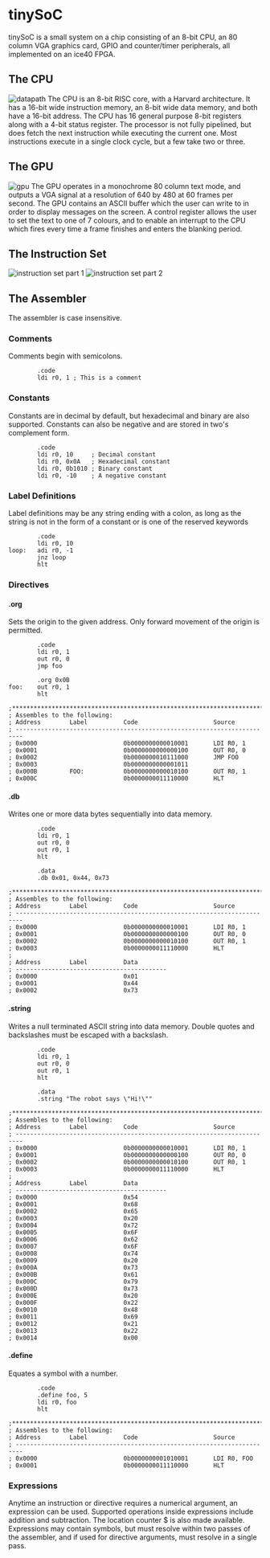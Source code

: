# tinySoC
tinySoC is a small system on a chip consisting of an 8-bit CPU, an 80 column VGA graphics card, GPIO and counter/timer peripherals, all implemented on an ice40 FPGA.

## The CPU
![datapath](resources/datapath.jpg)
The CPU is an 8-bit RISC core, with a Harvard architecture. It has a 16-bit wide instruction memory, an 8-bit wide data memory, and both have a 16-bit address. The CPU has 16 general purpose 8-bit registers along with a 4-bit status register. The processor is not fully pipelined, but does fetch the next instruction while executing the current one. Most instructions execute in a single clock cycle, but a few take two or three.

## The GPU
![gpu](resources/gpu.jpg)
The GPU operates in a monochrome 80 column text mode, and outputs a VGA signal at a resolution of 640 by 480 at 60 frames per second. The GPU contains an ASCII buffer which the user can write to in order to display messages on the screen. A control register allows the user to set the text to one of 7 colours, and to enable an interrupt to the CPU which fires every time a frame finishes and enters the blanking period.

## The Instruction Set
![instruction set part 1](resources/instruction_set_part_1.jpg)
![instruction set part 2](resources/instruction_set_part_2.jpg)

## The Assembler

The assembler is case insensitive.

### Comments
Comments begin with semicolons.
```assembly
        .code
        ldi r0, 1 ; This is a comment
```

### Constants
Constants are in decimal by default, but hexadecimal and binary are also supported. Constants can also be negative and are stored in two's complement form.
```assembly
        .code
        ldi r0, 10     ; Decimal constant
        ldi r0, 0x0A   ; Hexadecimal constant
        ldi r0, 0b1010 ; Binary constant
        ldi r0, -10    ; A negative constant
```

### Label Definitions
Label definitions may be any string ending with a colon, as long as the string is not in the form of a constant or is one of the reserved keywords

```assembly
        .code
        ldi r0, 10
loop:   adi r0, -1
        jnz loop
        hlt
```

### Directives

#### .org
Sets the origin to the given address. Only forward movement of the origin is permitted.
```assembly
        .code
        ldi r0, 1
        out r0, 0
        jmp foo
        
        .org 0x0B
foo:    out r0, 1
        hlt
        
;*************************************************************************
; Assembles to the following:
; Address        Label          Code                     Source                      
; ------------------------------------------------------------------------
; 0x0000                        0b0000000000010001       LDI R0, 1                                         
; 0x0001                        0b0000000000000100       OUT R0, 0                                         
; 0x0002                        0b0000000010111000       JMP FOO                                           
; 0x0003                        0b0000000000001011                                                         
; 0x000B         FOO:           0b0000000000010100       OUT R0, 1                                         
; 0x000C                        0b0000000011110000       HLT
```

#### .db
Writes one or more data bytes sequentially into data memory.
```assembly
        .code
        ldi r0, 1
        out r0, 0
        out r0, 1
        hlt
        
        .data
        .db 0x01, 0x44, 0x73

;*************************************************************************
; Assembles to the following:
; Address        Label          Code                     Source                
; ------------------------------------------------------------------------
; 0x0000                        0b0000000000010001       LDI R0, 1                                         
; 0x0001                        0b0000000000000100       OUT R0, 0                                         
; 0x0002                        0b0000000000010100       OUT R0, 1                                         
; 0x0003                        0b0000000011110000       HLT                                               
;
; Address        Label          Data                                 
; ------------------------------------------
; 0x0000                        0x01                                         
; 0x0001                        0x44                                         
; 0x0002                        0x73    
```

#### .string
Writes a null terminated ASCII string into data memory. Double quotes and backslashes must be escaped with a backslash.

```assembly
        .code
        ldi r0, 1
        out r0, 0
        out r0, 1
        hlt
        
        .data
        .string "The robot says \"Hi!\""
        
;*************************************************************************
; Assembles to the following:
; Address        Label          Code                     Source                       
; ------------------------------------------------------------------------
; 0x0000                        0b0000000000010001       LDI R0, 1                                         
; 0x0001                        0b0000000000000100       OUT R0, 0                                         
; 0x0002                        0b0000000000010100       OUT R0, 1                                         
; 0x0003                        0b0000000011110000       HLT                                               
;
; Address        Label          Data                    
; ------------------------------------------
; 0x0000                        0x54                                         
; 0x0001                        0x68                                         
; 0x0002                        0x65                                         
; 0x0003                        0x20                                         
; 0x0004                        0x72                                         
; 0x0005                        0x6F                                         
; 0x0006                        0x62                                         
; 0x0007                        0x6F                                         
; 0x0008                        0x74                                         
; 0x0009                        0x20                                         
; 0x000A                        0x73                                         
; 0x000B                        0x61                                         
; 0x000C                        0x79                                         
; 0x000D                        0x73                                         
; 0x000E                        0x20                                         
; 0x000F                        0x22                                         
; 0x0010                        0x48                                         
; 0x0011                        0x69                                         
; 0x0012                        0x21                                         
; 0x0013                        0x22
; 0x0014                        0x00
```

#### .define
Equates a symbol with a number.
```assembly
        .code
        .define foo, 5
        ldi r0, foo
        hlt
        
;*************************************************************************
; Assembles to the following:        
; Address        Label          Code                     Source                                    
; ------------------------------------------------------------------------
; 0x0000                        0b0000000001010001       LDI R0, FOO                                       
; 0x0001                        0b0000000011110000       HLT  
```

### Expressions
Anytime an instruction or directive requires a numerical argument, an expression can be used.
Supported operations inside expressions include addition and subtraction. The location counter $ is also made available. Expressions may contain symbols, but must resolve within two passes of the assembler, and if used for directive arguments, must resolve in a single pass.

